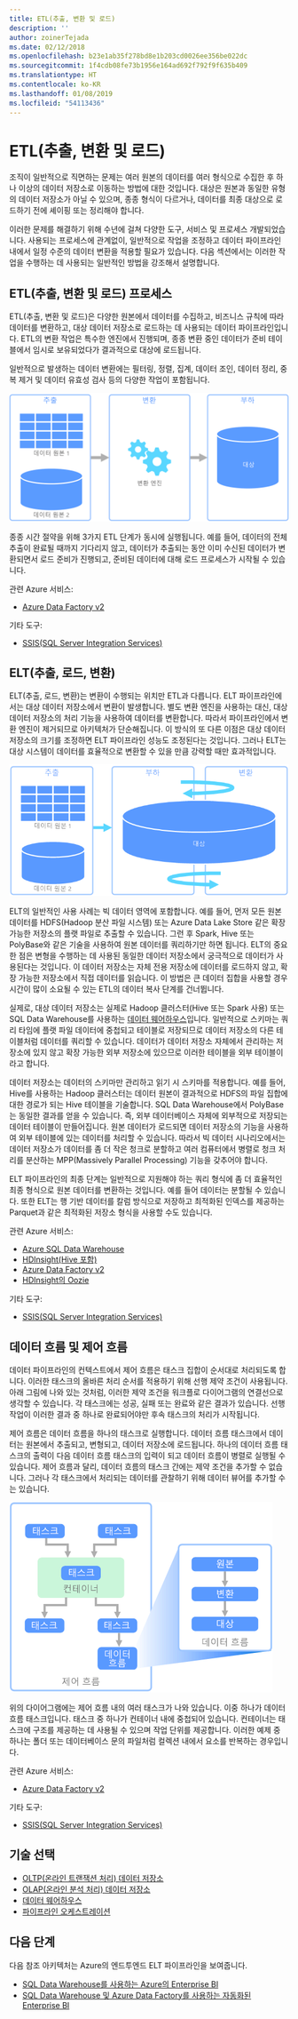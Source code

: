 ```yaml
---
title: ETL(추출, 변환 및 로드)
description: ''
author: zoinerTejada
ms.date: 02/12/2018
ms.openlocfilehash: b23e1ab35f278bd8e1b203cd0026ee356be022dc
ms.sourcegitcommit: 1f4cdb08fe73b1956e164ad692f792f9f635b409
ms.translationtype: HT
ms.contentlocale: ko-KR
ms.lasthandoff: 01/08/2019
ms.locfileid: "54113436"
---
```

# <a name="extract-transform-and-load-etl"></a>ETL(추출, 변환 및 로드)

조직이 일반적으로 직면하는 문제는 여러 원본의 데이터를 여러 형식으로 수집한 후 하나 이상의 데이터 저장소로 이동하는 방법에 대한 것입니다. 대상은 원본과 동일한 유형의 데이터 저장소가 아닐 수 있으며, 종종 형식이 다르거나, 데이터를 최종 대상으로 로드하기 전에 셰이핑 또는 정리해야 합니다.

이러한 문제를 해결하기 위해 수년에 걸쳐 다양한 도구, 서비스 및 프로세스 개발되었습니다. 사용되는 프로세스에 관계없이, 일반적으로 작업을 조정하고 데이터 파이프라인 내에서 일정 수준의 데이터 변환을 적용할 필요가 있습니다. 다음 섹션에서는 이러한 작업을 수행하는 데 사용되는 일반적인 방법을 강조해서 설명합니다.

## <a name="extract-transform-and-load-etl-process"></a>ETL(추출, 변환 및 로드) 프로세스

ETL(추출, 변환 및 로드)은 다양한 원본에서 데이터를 수집하고, 비즈니스 규칙에 따라 데이터를 변환하고, 대상 데이터 저장소로 로드하는 데 사용되는 데이터 파이프라인입니다. ETL의 변환 작업은 특수한 엔진에서 진행되며, 종종 변환 중인 데이터가 준비 테이블에서 임시로 보유되었다가 결과적으로 대상에 로드됩니다.

일반적으로 발생하는 데이터 변환에는 필터링, 정렬, 집계, 데이터 조인, 데이터 정리, 중복 제거 및 데이터 유효성 검사 등의 다양한 작업이 포함됩니다.

![ETL(추출, 변환, 로드) 프로세스](../images/etl.png)

종종 시간 절약을 위해 3가지 ETL 단계가 동시에 실행됩니다. 예를 들어, 데이터의 전체 추출이 완료될 때까지 기다리지 않고, 데이터가 추출되는 동안 이미 수신된 데이터가 변환되면서 로드 준비가 진행되고, 준비된 데이터에 대해 로드 프로세스가 시작될 수 있습니다.

관련 Azure 서비스:

- [Azure Data Factory v2](https://azure.microsoft.com/services/data-factory/)

기타 도구:

- [SSIS(SQL Server Integration Services)](/sql/integration-services/sql-server-integration-services)

## <a name="extract-load-and-transform-elt"></a>ELT(추출, 로드, 변환)

ELT(추출, 로드, 변환)는 변환이 수행되는 위치만 ETL과 다릅니다. ELT 파이프라인에서는 대상 데이터 저장소에서 변환이 발생합니다. 별도 변환 엔진을 사용하는 대신, 대상 데이터 저장소의 처리 기능을 사용하여 데이터를 변환합니다. 따라서 파이프라인에서 변환 엔진이 제거되므로 아키텍처가 단순해집니다. 이 방식의 또 다른 이점은 대상 데이터 저장소의 크기를 조정하면 ELT 파이프라인 성능도 조정된다는 것입니다. 그러나 ELT는 대상 시스템이 데이터를 효율적으로 변환할 수 있을 만큼 강력할 때만 효과적입니다.

![ELT(추출, 로드, 변환) 프로세스](../images/elt.png)

ELT의 일반적인 사용 사례는 빅 데이터 영역에 포함합니다. 예를 들어, 먼저 모든 원본 데이터를 HDFS(Hadoop 분산 파일 시스템) 또는 Azure Data Lake Store 같은 확장 가능한 저장소의 플랫 파일로 추출할 수 있습니다. 그런 후 Spark, Hive 또는 PolyBase와 같은 기술을 사용하여 원본 데이터를 쿼리하기만 하면 됩니다. ELT의 중요한 점은 변형을 수행하는 데 사용된 동일한 데이터 저장소에서 궁극적으로 데이터가 사용된다는 것입니다. 이 데이터 저장소는 자체 전용 저장소에 데이터를 로드하지 않고, 확장 가능한 저장소에서 직접 데이터를 읽습니다. 이 방법은 큰 데이터 집합을 사용할 경우 시간이 많이 소요될 수 있는 ETL의 데이터 복사 단계를 건너뜁니다.

실제로, 대상 데이터 저장소는 실제로 Hadoop 클러스터(Hive 또는 Spark 사용) 또는 SQL Data Warehouse를 사용하는 [데이터 웨어하우스](./data-warehousing.md)입니다. 일반적으로 스키마는 쿼리 타임에 플랫 파일 데이터에 중첩되고 테이블로 저장되므로 데이터 저장소의 다른 테이블처럼 데이터를 쿼리할 수 있습니다. 데이터가 데이터 저장소 자체에서 관리하는 저장소에 있지 않고 확장 가능한 외부 저장소에 있으므로 이러한 테이블을 외부 테이블이라고 합니다.

데이터 저장소는 데이터의 스키마만 관리하고 읽기 시 스키마를 적용합니다. 예를 들어, Hive를 사용하는 Hadoop 클러스터는 데이터 원본이 결과적으로 HDFS의 파일 집합에 대한 경로가 되는 Hive 테이블을 기술합니다. SQL Data Warehouse에서 PolyBase는 동일한 결과를 얻을 수 있습니다. 즉, 외부 데이터베이스 자체에 외부적으로 저장되는 데이터 테이블이 만들어집니다. 원본 데이터가 로드되면 데이터 저장소의 기능을 사용하여 외부 테이블에 있는 데이터를 처리할 수 있습니다. 따라서 빅 데이터 시나리오에서는 데이터 저장소가 데이터를 좀 더 작은 청크로 분할하고 여러 컴퓨터에서 병렬로 청크 처리를 분산하는 MPP(Massively Parallel Processing) 기능을 갖추어야 합니다.

ELT 파이프라인의 최종 단계는 일반적으로 지원해야 하는 쿼리 형식에 좀 더 효율적인 최종 형식으로 원본 데이터를 변환하는 것입니다. 예를 들어 데이터는 분할될 수 있습니다. 또한 ELT는 행 기반 데이터를 칼럼 방식으로 저장하고 최적화된 인덱스를 제공하는 Parquet과 같은 최적화된 저장소 형식을 사용할 수도 있습니다.

관련 Azure 서비스:

- [Azure SQL Data Warehouse](/azure/sql-data-warehouse/sql-data-warehouse-overview-what-is)
- [HDInsight(Hive 포함)](/azure/hdinsight/hadoop/hdinsight-use-hive)
- [Azure Data Factory v2](https://azure.microsoft.com/services/data-factory/)
- [HDInsight의 Oozie](/azure/hdinsight/hdinsight-use-oozie-linux-mac)

기타 도구:

- [SSIS(SQL Server Integration Services)](/sql/integration-services/sql-server-integration-services)

## <a name="data-flow-and-control-flow"></a>데이터 흐름 및 제어 흐름

데이터 파이프라인의 컨텍스트에서 제어 흐름은 태스크 집합이 순서대로 처리되도록 합니다. 이러한 태스크의 올바른 처리 순서를 적용하기 위해 선행 제약 조건이 사용됩니다. 아래 그림에 나와 있는 것처럼, 이러한 제약 조건을 워크플로 다이어그램의 연결선으로 생각할 수 있습니다. 각 태스크에는 성공, 실패 또는 완료와 같은 결과가 있습니다. 선행 작업이 이러한 결과 중 하나로 완료되어야만 후속 태스크의 처리가 시작됩니다.

제어 흐름은 데이터 흐름을 하나의 태스크로 실행합니다. 데이터 흐름 태스크에서 데이터는 원본에서 추출되고, 변형되고, 데이터 저장소에 로드됩니다. 하나의 데이터 흐름 태스크의 출력이 다음 데이터 흐름 태스크의 입력이 되고 데이터 흐름이 병렬로 실행될 수 있습니다. 제어 흐름과 달리, 데이터 흐름의 태스크 간에는 제약 조건을 추가할 수 없습니다. 그러나 각 태스크에서 처리되는 데이터를 관찰하기 위해 데이터 뷰어를 추가할 수는 있습니다.

![제어 흐름 내에서 태스크로 실행되는 데이터 흐름](../images/control-flow-data-flow.png)

위의 다이어그램에는 제어 흐름 내의 여러 태스크가 나와 있습니다. 이중 하나가 데이터 흐름 태스크입니다. 태스크 중 하나가 컨테이너 내에 중첩되어 있습니다. 컨테이너는 태스크에 구조를 제공하는 데 사용될 수 있으며 작업 단위를 제공합니다. 이러한 예제 중 하나는 폴더 또는 데이터베이스 문의 파일처럼 컬렉션 내에서 요소를 반복하는 경우입니다.

관련 Azure 서비스:

- [Azure Data Factory v2](https://azure.microsoft.com/services/data-factory/)

기타 도구:

- [SSIS(SQL Server Integration Services)](/sql/integration-services/sql-server-integration-services)

## <a name="technology-choices"></a>기술 선택

- [OLTP(온라인 트랜잭션 처리) 데이터 저장소](./online-transaction-processing.md#oltp-in-azure)
- [OLAP(온라인 분석 처리) 데이터 저장소](./online-analytical-processing.md#olap-in-azure)
- [데이터 웨어하우스](./data-warehousing.md)
- [파이프라인 오케스트레이션](../technology-choices/pipeline-orchestration-data-movement.md)

## <a name="next-steps"></a>다음 단계

다음 참조 아키텍처는 Azure의 엔드투엔드 ELT 파이프라인을 보여줍니다.

- [SQL Data Warehouse를 사용하는 Azure의 Enterprise BI](../../reference-architectures/data/enterprise-bi-sqldw.md)
- [SQL Data Warehouse 및 Azure Data Factory를 사용하는 자동화된 Enterprise BI](../../reference-architectures/data/enterprise-bi-adf.md)